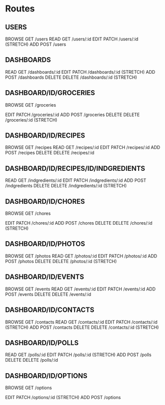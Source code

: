 # Routes

## USERS

BROWSE  GET     /users
READ    GET     /users/:id
EDIT    PATCH   /users/:id (STRETCH)
ADD     POST    /users
<!-- DELETE  DELETE  /users/:id -->

## DASHBOARDS

<!-- BROWSE  GET     /dashboards -->
READ    GET     /dashboards/:id
EDIT    PATCH   /dashboards/:id (STRETCH)
ADD     POST    /dashboards
DELETE  DELETE  /dashboards/:id (STRETCH)

## DASHBOARD/ID/GROCERIES

BROWSE  GET     /groceries
<!-- READ    GET     /groceries/:id -->
EDIT    PATCH   /groceries/:id
ADD     POST    /groceries
DELETE  DELETE  /groceries/:id (STRETCH)

## DASHBOARD/ID/RECIPES

BROWSE  GET     /recipes
READ    GET     /recipes/:id
EDIT    PATCH   /recipes/:id
ADD     POST    /recipes
DELETE  DELETE  /recipes/:id

## DASHBOARD/ID/RECIPES/ID/INDGREDIENTS

<!-- BROWSE  GET     /indgredients -->
READ    GET     /indgredients/:id
EDIT    PATCH   /indgredients/:id
ADD     POST    /indgredients
DELETE  DELETE  /indgredients/:id (STRETCH)

## DASHBOARD/ID/CHORES

BROWSE  GET     /chores
<!-- READ    GET     /chores/:id -->
EDIT    PATCH   /chores/:id
ADD     POST    /chores
DELETE  DELETE  /chores/:id (STRETCH)

## DASHBOARD/ID/PHOTOS

BROWSE  GET     /photos
READ    GET     /photos/:id
EDIT    PATCH   /photos/:id
ADD     POST    /photos
DELETE  DELETE  /photos/:id (STRETCH)

## DASHBOARD/ID/EVENTS

BROWSE  GET     /events
READ    GET     /events/:id
EDIT    PATCH   /events/:id
ADD     POST    /events
DELETE  DELETE  /events/:id

## DASHBOARD/ID/CONTACTS

BROWSE  GET     /contacts
READ    GET     /contacts/:id
EDIT    PATCH   /contacts/:id (STRETCH)
ADD     POST    /contacts
DELETE  DELETE  /contacts/:id (STRETCH)

## DASHBOARD/ID/POLLS

<!-- BROWSE  GET     /polls -->
READ    GET     /polls/:id
EDIT    PATCH   /polls/:id (STRETCH)
ADD     POST    /polls
DELETE  DELETE  /polls/:id

## DASHBOARD/ID/OPTIONS

BROWSE  GET     /options
<!-- READ    GET     /options/:id -->
EDIT    PATCH   /options/:id (STRETCH)
ADD     POST    /options
<!-- DELETE  DELETE  /options/:id -->

